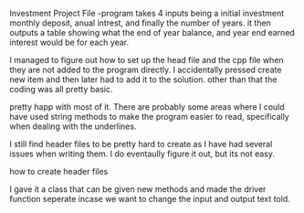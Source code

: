 Investment Project File
  -program takes 4 inputs being a initial investment monthly deposit, anual intrest, and finally the number of years.
  it then outputs a table showing what the end of year balance, and year end earned interest would be for each year.
  
I managed to figure out how to set up the head file and the cpp file when they are not added to the program directly. 
I accidentally pressed create new item and then later had to add it to the solution. other than that the coding was all pretty basic.

pretty happ with most of it. There are probably some areas where I could have used string methods to make the program easier to read,
specifically when dealing with the underlines.

I still find header files to be pretty hard to create as I have had several issues when writing them. I do eventaully figure it out, but
its not easy.

how to create header files

I gave it a class that can be given new methods and made the driver function seperate incase we want to change the input and output text told.
